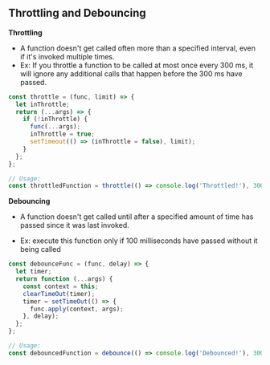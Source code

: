 ## Throttling and Debouncing

**Throttling**

- A function doesn't get called often more than a specified interval, even if it's invoked multiple times.
- Ex: If you throttle a function to be called at most once every 300 ms, it will ignore any additional calls that happen before the 300 ms have passed.

```js
const throttle = (func, limit) => {
  let inThrottle;
  return (...args) => {
    if (!inThrottle) {
      func(...args);
      inThrottle = true;
      setTimeout(() => (inThrottle = false), limit);
    }
  };
};

// Usage:
const throttledFunction = throttle(() => console.log('Throttled!'), 300);
```

**Debouncing**

- A function doesn't get called until after a specified amount of time has passed since it was last invoked.

- Ex: execute this function only if 100 milliseconds have passed without it being called

```js
const debounceFunc = (func, delay) => {
  let timer;
  return function (...args) {
    const context = this;
    clearTimeOut(timer);
    timer = setTimeOut(() => {
      func.apply(context, args);
    }, delay);
  };
};

// Usage:
const debouncedFunction = debounce(() => console.log('Debounced!'), 300);
```

